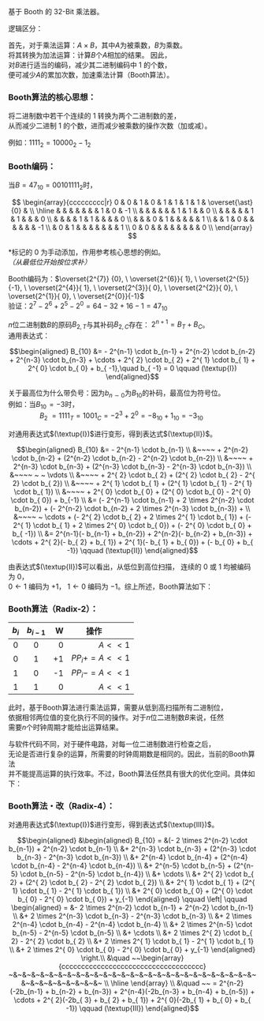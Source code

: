 基于 Booth 的 32-Bit 乘法器。

逻辑区分：

首先，对于乘法运算：$`A \times B`$，其中$`A`$为被乘数，$`B`$为乘数。 \
将其转换为加法运算：计算$`B`$个$`A`$相加的结果。 因此， \
对$`B`$进行适当的编码，减少其二进制编码中 $`1`$ 的个数， \
便可减少$`A`$的累加次数，加速乘法计算（Booth算法）。

### Booth算法的核心思想：

将二进制数中若干个连续的 $`1`$ 转换为两个二进制数的差， \
从而减少二进制 $`1`$ 的个数，进而减少被乘数的操作次数（加或减）。

例如：$`1111_{2} = 10000_{2} - 1_{2}`$

### Booth编码： 

当$`B = 47_{10} = 00101111_{2}`$时，

$$
\begin{array}{ccccccccc|r}
     0 & 0 & 1 & 0 & 1 & 1 & 1 & 1 & \overset{\ast}{0} &    \\
\hline
       &   &   &   &   &   &   & 1 &                0  & -1 \\
       &   &   &   &   &   & 1 & 1 &                   &  0 \\
       &   &   &   &   & 1 & 1 &   &                   &  0 \\
       &   &   &   & 1 & 1 &   &   &                   &  0 \\
       &   &   & 0 & 1 &   &   &   &                   &  1 \\
       &   & 1 & 0 &   &   &   &   &                   & -1 \\
       & 0 & 1 &   &   &   &   &   &                   &  1 \\
     0 & 0 &   &   &   &   &   &   &                   &  0 \\
\end{array}
$$

$`\ast`$标记的 $`0`$ 为手动添加，作用参考核心思想的例如。\
*（从最低位开始按位求补）*

Booth编码为：$`\overset{2^{7}} {0},  \
              \overset{2^{6}}{ 1},  \
              \overset{2^{5}}{-1},  \
              \overset{2^{4}}{ 1},  \
              \overset{2^{3}}{ 0},  \
              \overset{2^{2}}{ 0},  \
              \overset{2^{1}}{ 0},  \
              \overset{2^{0}}{-1}`$ \
验证：$`2^{7} - 2^{6} + 2^{5} - 2^{0} = 64 - 32 + 16 - 1 = 47_{10}`$

$`n`$位二进制数$`B`$的原码$`B_{2,T}`$与其补码$`B_{2,C}`$存在：
$`2^{n+1} = B_{T} + B_{C}`$。 \
通用表达式：

$$\begin{aligned}
     B_{10} &= - 2^{n-1} \cdot b_{n-1} 
               + 2^{n-2} \cdot b_{n-2} 
               + 2^{n-3} \cdot b_{n-3} 
               + \cdots
               + 2^{  2} \cdot b_{  2}  
               + 2^{  1} \cdot b_{  1}  
               + 2^{  0} \cdot b_{  0}  
               + b_{ -1},\quad b_{ -1} = 0 \qquad (\textup{I})
\end{aligned}$$

关于最高位为什么带负号：因为$`b_{n \sim 0}`$为$`B_{10}`$的补码，最高位为符号位。 \
例如：当$`B_{10} \!= -3`$时， \
$`\qquad\qquad
  B_{2} ~= 1111_{T} = 1001_{C} = -2^{3} + 2^{0} = -8_{10} + 1_{10} = -3_{10}`$

对通用表达式$`(\textup{I})`$进行变形，得到表达式$`(\textup{II})`$。

$$\begin{aligned}
     B_{10} &=    - 2^{n-1} \cdot b_{n-1} \\
            &~~~~ + 2^{n-2} \cdot b_{n-2} + (2^{n-2} \cdot b_{n-2} - 2^{n-2} \cdot b_{n-2}) \\
            &~~~~ + 2^{n-3} \cdot b_{n-3} + (2^{n-3} \cdot b_{n-3} - 2^{n-3} \cdot b_{n-3}) \\
            &~~~~ ~ ~ \vdots \\
            &~~~~ + 2^{  2} \cdot b_{  2} + (2^{  2} \cdot b_{  2} - 2^{  2} \cdot b_{  2}) \\
            &~~~~ + 2^{  1} \cdot b_{  1} + (2^{  1} \cdot b_{  1} - 2^{  1} \cdot b_{  1}) \\
            &~~~~ + 2^{  0} \cdot b_{  0} + (2^{  0} \cdot b_{  0} - 2^{  0} \cdot b_{  0}) + b_{-1}
\\
            &=   (- 2^{n-1} \cdot b_{n-1} + 2 \times 2^{n-2} \cdot b_{n-2})
               + (- 2^{n-2} \cdot b_{n-2} + 2 \times 2^{n-3} \cdot b_{n-3})
               + \\ 
            &~~~~ ~ \cdots 
               + (- 2^{  2} \cdot b_{  2} + 2 \times 2^{  1} \cdot b_{  1})
               + (- 2^{  1} \cdot b_{  1} + 2 \times 2^{  0} \cdot b_{  0})
               + (- 2^{  0} \cdot b_{  0} +                        b_{ -1}) 
\\
            &=   2^{n-1}(- b_{n-1} + b_{n-2})
               + 2^{n-2}(- b_{n-2} + b_{n-3})
               + \cdots
               + 2^{  2}(- b_{  2} + b_{  1})
               + 2^{  1}(- b_{  1} + b_{  0})
               +        (- b_{  0} + b_{ -1}) \qquad (\textup{II})
\end{aligned}$$

由表达式$`(\textup{II})`$可以看出，从低位到高位扫描，
连续的 $`0`$ 或 $`1`$ 均被编码为 $`0`$， \
$`0 \leftarrow 1`$ 编码为 $`+1`$，
$`1 \leftarrow 0`$ 编码为 $`-1`$。综上所述，Booth算法如下：

### Booth算法（Radix-2）： 

| $`b_{i}`$ | $`b_{i-1}`$ | W | 操作$`\qquad\quad`$ |
|:-:|:-:|--:|--:|
| 0 | 0 |  0 | $`A << 1`$ |
| 0 | 1 | +1 | $`PP_{i} += A << 1`$ |
| 1 | 0 | -1 | $`PP_{i} -= A << 1`$ |
| 1 | 1 |  0 | $`A << 1`$ |

此时，基于Booth算法进行乘法运算，需要从低到高扫描所有二进制位， \
依据相邻两位值的变化执行不同的操作。对于$`n`$位二进制数$`B`$来说，任然 \
需要$`n`$个时钟周期才能给出运算结果。

与软件代码不同，对于硬件电路，对每一位二进制数进行检查之后， \
无论是否进行复杂的运算，所需要的时钟周期数是相同的。因此，当前的Booth算法 \
并不能提高运算的执行效率。不过，Booth算法任然具有很大的优化空间。具体如下：

### Booth算法・改（Radix-4）： 

对通用表达式$`(\textup{I})`$进行变形，得到表达式$`(\textup{III})`$。

<!-- $$ \hline $$  -> NG, 
```math \hline ``` -> OK -->
```math
\begin{aligned}
    &\begin{aligned}
         B_{10} = &(- 2 \times 2^{n-2} \cdot b_{n-1}) + 2^{n-2} \cdot b_{n-1} \\
                  &+ 2^{n-3} \cdot b_{n-3} + (2^{n-3} \cdot b_{n-3} - 2^{n-3} \cdot b_{n-3}) \\
                  &+ 2^{n-4} \cdot b_{n-4} + (2^{n-4} \cdot b_{n-4} - 2^{n-4} \cdot b_{n-4}) \\
                  &+ 2^{n-5} \cdot b_{n-5} + (2^{n-5} \cdot b_{n-5} - 2^{n-5} \cdot b_{n-4}) \\
                  &+ \cdots \\
                  &+ 2^{  2} \cdot b_{  2} + (2^{  2} \cdot b_{  2} - 2^{  2} \cdot b_{  2}) \\
                  &+ 2^{  1} \cdot b_{  1} + (2^{  1} \cdot b_{  1} - 2^{  1} \cdot b_{  1}) \\
                  &+ 2^{  0} \cdot b_{  0} + (2^{  0} \cdot b_{  0} - 2^{  0} \cdot b_{  0}) + y_{-1}
    \end{aligned} \qquad 
    \left| \qquad \begin{aligned}
                = &- 2 \times 2^{n-2} \cdot b_{n-1} + 2^{n-2} \cdot b_{n-1} \\
                  &+ 2 \times 2^{n-3} \cdot b_{n-3} - 2^{n-3} \cdot b_{n-3} \\
                  &+ 2 \times 2^{n-4} \cdot b_{n-4} - 2^{n-4} \cdot b_{n-4} \\
                  &+ 2 \times 2^{n-5} \cdot b_{n-5} - 2^{n-5} \cdot b_{n-5} \\
                  &+ \cdots \\
                  &+ 2 \times 2^{  2} \cdot b_{  2} - 2^{  2} \cdot b_{  2} \\
                  &+ 2 \times 2^{  1} \cdot b_{  1} - 2^{  1} \cdot b_{  1} \\
                  &+ 2 \times 2^{  0} \cdot b_{  0} - 2^{  0} \cdot b_{  0} + y_{-1}
    \end{aligned}  \right.\\
    &\quad ~~\begin{array}{cccccccccccccccccccccccccccccccccccc} 
    ~&~&~&~&~&~&~&~&~&~&~&~&~&~&~&~&~&~&~&~&~&~&~&~&~&~&~&~&~&~&~&~&~&~&~&~&~ \\ \hline
    \end{array} \\
    &\quad ~~ = 2^{n-2}(-2b_{n-1} + b_{n-2} + b_{n-3}) + 2^{n-4}(-2b_{n-3} + b_{n-4} + b_{n-5}) 
      + \cdots 
      + 2^{  2}(-2b_{  3} + b_{  2} + b_{  1}) + 2^{  0}(-2b_{  1} + b_{  0} + b_{ -1}) \qquad (\textup{III})
\end{aligned}
``` 
